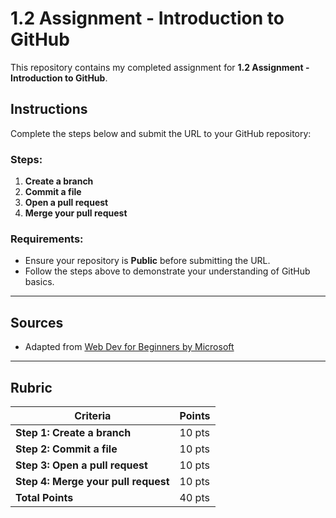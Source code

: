 # 1.2 Assignment - Introduction to GitHub

This repository contains my completed assignment for **1.2 Assignment - Introduction to GitHub**.

## Instructions

Complete the steps below and submit the URL to your GitHub repository:

### Steps:
1. **Create a branch**
2. **Commit a file**
3. **Open a pull request**
4. **Merge your pull request**

### Requirements:
- Ensure your repository is **Public** before submitting the URL.
- Follow the steps above to demonstrate your understanding of GitHub basics.

---

## Sources
- Adapted from [Web Dev for Beginners by Microsoft](https://github.com/microsoft/Web-Dev-For-Beginners)

---

## Rubric

| Criteria                           | Points |
|------------------------------------|--------|
| **Step 1: Create a branch**        | 10 pts |
| **Step 2: Commit a file**          | 10 pts |
| **Step 3: Open a pull request**    | 10 pts |
| **Step 4: Merge your pull request**| 10 pts |
| **Total Points**                   | 40 pts |
